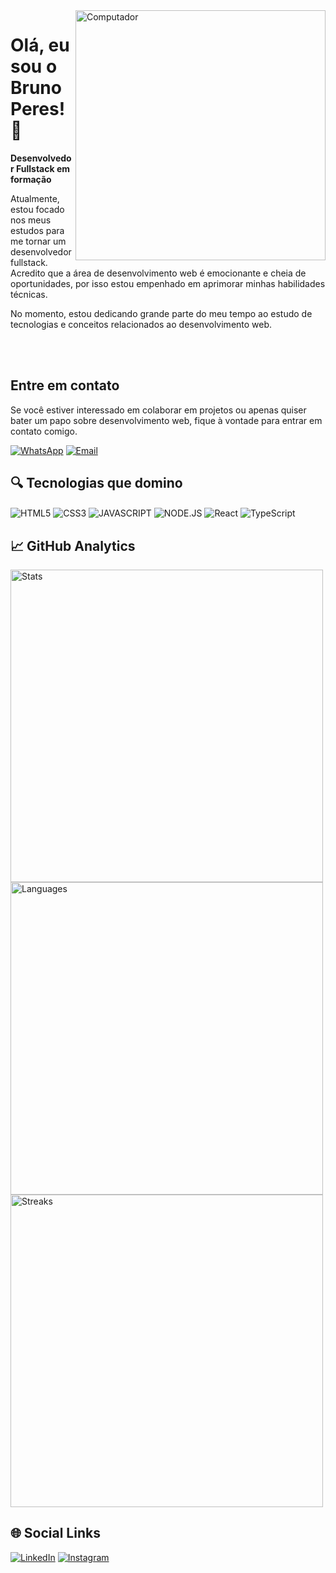 <img src="https://raw.githubusercontent.com/MicaelliMedeiros/micaellimedeiros/master/image/computer-illustration.png" min-width="400px" max-width="400px" width="400px" align="right" alt="Computador">

<h1>Olá, eu sou o Bruno Peres! 👋</h1>
<strong>Desenvolvedor Fullstack em formação</strong>

<p>
  Atualmente, estou focado nos meus estudos para me tornar um desenvolvedor fullstack. Acredito que a área de desenvolvimento web é emocionante e cheia de oportunidades, por isso estou empenhado em aprimorar minhas habilidades técnicas.
</p>
<p>
  No momento, estou dedicando grande parte do meu tempo ao estudo de tecnologias e conceitos relacionados ao desenvolvimento web.
</p>

<br>
<br>

## **Entre em contato**
<p>Se você estiver interessado em colaborar em projetos ou apenas quiser bater um papo sobre desenvolvimento web, fique à vontade para entrar em contato comigo.</p>

[![WhatsApp](https://img.shields.io/badge/WhatsApp-25D366.svg?style=for-the-badge&logo=WhatsApp&logoColor=white)](https://wa.me/5515988266126)
[![Email](https://img.shields.io/badge/Gmail-EA4335.svg?style=for-the-badge&logo=Gmail&logoColor=white)](mailto:bruno_16515@hotmail.com)

## 🔍️ **Tecnologias que domino**

<img align="center" alt="HTML5" 
src="https://img.shields.io/badge/HTML5-E34F26?style=for-the-badge&logo=html5&logoColor=white">
<img align="center" alt="CSS3" 
src="https://img.shields.io/badge/CSS3-1572B6?style=for-the-badge&logo=css3&logoColor=white">
<img align="center" alt="JAVASCRIPT" 
src="https://img.shields.io/badge/JavaScript-F7DF1E?style=for-the-badge&logo=javascript&logoColor=black">
<img align="center" alt="NODE.JS" 
src="https://img.shields.io/badge/Node.js-339933.svg?style=for-the-badge&logo=nodedotjs&logoColor=white">
<img align="center" alt="React" src="https://img.shields.io/badge/react-%2320232a.svg?style=for-the-badge&logo=react&logoColor=%2361DAFB">
<img align="center" alt="TypeScript" src="https://img.shields.io/badge/typescript-%23007ACC.svg?style=for-the-badge&logo=typescript&logoColor=white">

## 📈 **GitHub Analytics**

<div>
  <div>  
    <img width="500em" src="https://github-readme-stats.vercel.app/api?username=BrunoPdSilva&show_icons=true&theme=algolia" alt="Stats"/>
  </div>
    
  <div>
    <img width="500em" src="https://github-readme-stats.vercel.app/api/top-langs/?username=BrunoPdSilva&layout=compact&theme=algolia" alt="Languages"/>
  </div>

  <div>
    <img width="500em" src="https://github-readme-streak-stats.herokuapp.com/?user=BrunoPdSilva&show_icons=true&theme=algolia" alt="Streaks" />
  </div>
</div>

## 🌐 **Social Links**

[![LinkedIn](https://img.shields.io/badge/LinkedIn-0077B5?style=for-the-badge&logo=linkedin&logoColor=white)](https://www.linkedin.com/in/bruno-peres-da-silva-918091178/)
[![Instagram](https://img.shields.io/badge/Instagram-E4405F?style=for-the-badge&logo=instagram&logoColor=white)](https://www.instagram.com/brunopd_silva/)
